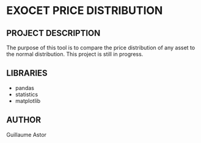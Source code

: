 
# EXOCET PRICE DISTRIBUTION

## PROJECT DESCRIPTION
The purpose of this tool is to compare the price distribution of any asset to the normal distribution.
This project is still in progress.

## LIBRARIES
- pandas
- statistics
- matplotlib

## AUTHOR
Guillaume Astor

